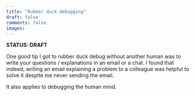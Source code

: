 ```yaml
---
title: "Rubber duck debugging"
draft: false
comments: false
images:
---
```


**STATUS: DRAFT**

One good tip I got to rubber duck debug without another human was to write your questions / explanations in an email or a chat.
I found that indeed, writing an email explaining a problem to a colleague was helpful to solve it despite me never sending the email.

It also applies to debugging the human mind.
